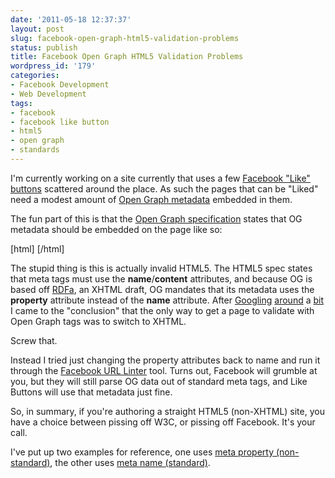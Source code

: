```yaml
---
date: '2011-05-18 12:37:37'
layout: post
slug: facebook-open-graph-html5-validation-problems
status: publish
title: Facebook Open Graph HTML5 Validation Problems
wordpress_id: '179'
categories:
- Facebook Development
- Web Development
tags:
- facebook
- facebook like button
- html5
- open graph
- standards
---
```


I'm currently working on a site currently that uses a few [Facebook "Like" buttons](http://developers.facebook.com/docs/reference/plugins/like/) scattered around the place. As such the pages that can be "Liked" need a modest amount of [Open Graph metadata](http://developers.facebook.com/docs/opengraph/) embedded in them.

The fun part of this is that the [Open Graph specification](http://ogp.me/) states that OG metadata should be embedded on the page like so:

[html]
<meta property="og:title" content="The Rock" />
<meta property="og:type" content="movie" />
<meta property="og:url" content="http://www.imdb.com/title/tt0117500/" />
<meta property="og:image" content="http://ia.media-imdb.com/images/rock.jpg" />
[/html]

The stupid thing is this is actually invalid HTML5. The HTML5 spec states that meta tags must use the **name**/**content** attributes, and because OG is based off [RDFa](http://en.wikipedia.org/wiki/RDFa), an XHTML draft, OG mandates that its metadata uses the **property** attribute instead of the **name** attribute. After [Googling](http://www.google.com/search?q=meta+property+invalid&hl=en) [around](http://www.google.com/search?q=og:title+meta+property+invalid+markup&hl=en) a [bit](http://www.google.com/search?q=html5+open+graph+meta+property&hl=en) I came to the "conclusion" that the only way to get a page to validate with Open Graph tags was to switch to XHTML.

Screw that.

Instead I tried just changing the property attributes back to name and run it through the [Facebook URL Linter](http://developers.facebook.com/tools/lint) tool. Turns out, Facebook will grumble at you, but they will still parse OG data out of standard meta tags, and Like Buttons will use that metadata just fine.

So, in summary, if you're authoring a straight HTML5 (non-XHTML) site, you have a choice between pissing off W3C, or pissing off Facebook. It's your call.

I've put up two examples for reference, one uses [meta property (non-standard)](http://sambro.is-super-awesome.com/lolopengraph-openfailmorelikeit/doesntvalidate.html), the other uses [meta name (standard)](http://sambro.is-super-awesome.com/lolopengraph-openfailmorelikeit/doesvalidate.html).
